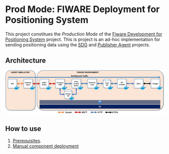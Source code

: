 # Prod Mode: FIWARE Deployment for Positioning System

This project constitues the *Production Mode* of the [Fiware Development for Positioning System](https://github.com/PositioningSystem/FiwareDevModeForPositionSystem) project. This is project is an ad-hoc implementation for sending positioning data using the [SDG](https://github.com/sfl0r3nz05/CSV-Data-Sender.git) and [Publisher Agent](https://github.com/sfl0r3nz05/Publisher-Agent.git) projects.

## Architecture

![Architecture](./documentation/images/ArchitectureK8s.png)

## How to use

1. [Prerequisites](./documentation/prerequisites.md).
2. [Manual component deployment](./documentation/manual_deployment.md)